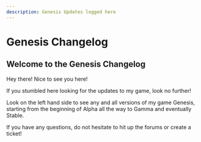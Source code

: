 ```yaml
---
description: Genesis Updates logged here
---
```


# Genesis Changelog

## Welcome to the Genesis Changelog

Hey there! Nice to see you here!

If you stumbled here looking for the updates to my game, look no further!

Look on the left hand side to see any and all versions of my game Genesis, starting from the beginning of Alpha all the way to Gamma and eventually Stable.

If you have any questions, do not hesitate to hit up the forums or create a ticket!

